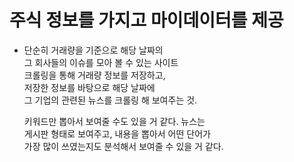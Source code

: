 # 주식 정보를 가지고 마이데이터를 제공     
* 단순히 거래량을 기준으로 해당 날짜의    
  그 회사들의 이슈를 모아 볼 수 있는 사이트    
  크롤링을 통해 거래량 정보를 저장하고,      
  저장한 정보를 바탕으로 해당 날짜에   
  그 기업의 관련된 뉴스를 크롤링 해 보여주는 것.     
  
  키워드만 뽑아서 보여줄 수도 있을 거 같다. 뉴스는   
  게시판 형태로 보여주고, 내용을 뽑아서 어떤 단어가    
  가장 많이 쓰였는지도 분석해서 보여줄 수 있을 거 같다.    
  
  
